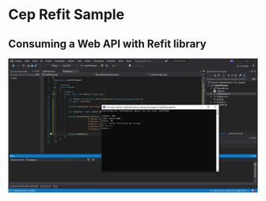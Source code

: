 # Cep Refit Sample

## Consuming a Web API with Refit library

![cep-refit-sample](cep-refit-sample.png)